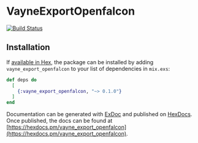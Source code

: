 # VayneExportOpenfalcon

[![Build Status](https://travis-ci.org/mon-suit/vayne_export_openfalcon.svg?branch=master)](https://travis-ci.org/mon-suit/vayne_export_openfalcon)

## Installation

If [available in Hex](https://hex.pm/docs/publish), the package can be installed
by adding `vayne_export_openfalcon` to your list of dependencies in `mix.exs`:

```elixir
def deps do
  [
    {:vayne_export_openfalcon, "~> 0.1.0"}
  ]
end
```

Documentation can be generated with [ExDoc](https://github.com/elixir-lang/ex_doc)
and published on [HexDocs](https://hexdocs.pm). Once published, the docs can
be found at [https://hexdocs.pm/vayne_export_openfalcon](https://hexdocs.pm/vayne_export_openfalcon).

